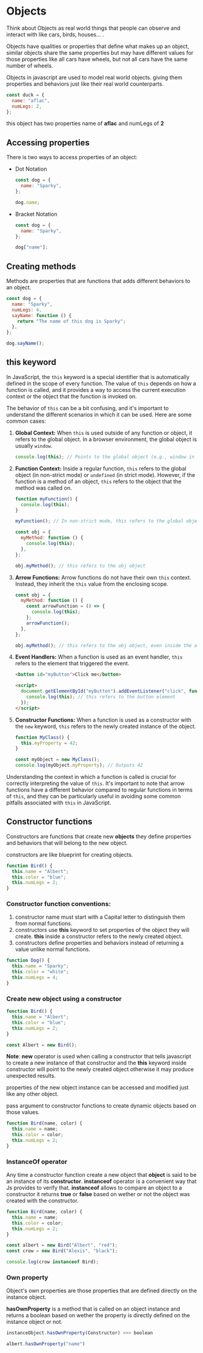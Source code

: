 # Objects

Think about Objects as real world things that people can observe and interact with like cars, birds, houses... .

Objects have qualities or properties that define what makes up an object, similar objects share the same properties but may have different values for those properties like all cars have wheels, but not all cars have the same number of wheels.

Objects in javascript are used to model real world objects. giving them properties and behaviors just like their real world counterparts.

```js
const duck = {
  name: "aflac",
  numLegs: 2,
};
```

this object has two properties name of **aflac** and numLegs of **2**

## Accessing properties

There is two ways to access properties of an object:

- Dot Notation

  ```js
  const dog = {
    name: "Sparky",
  };

  dog.name;
  ```

- Bracket Notation

  ```js
  const dog = {
    name: "Sparky",
  };

  dog["name"];
  ```

## Creating methods

Methods are properties that are functions that adds different behaviors to an object.

```js
const dog = {
  name: "Sparky",
  numLegs: 4,
  sayName: function () {
    return "The name of this dog is Sparky";
  },
};

dog.sayName();
```

## this keyword

In JavaScript, the `this` keyword is a special identifier that is automatically defined in the scope of every function. The value of `this` depends on how a function is called, and it provides a way to access the current execution context or the object that the function is invoked on.

The behavior of `this` can be a bit confusing, and it's important to understand the different scenarios in which it can be used. Here are some common cases:

1. **Global Context:**
   When `this` is used outside of any function or object, it refers to the global object. In a browser environment, the global object is usually `window`.

   ```javascript
   console.log(this); // Points to the global object (e.g., window in a browser)
   ```

2. **Function Context:**
   Inside a regular function, `this` refers to the global object (in non-strict mode) or `undefined` (in strict mode). However, if the function is a method of an object, `this` refers to the object that the method was called on.

   ```javascript
   function myFunction() {
     console.log(this);
   }

   myFunction(); // In non-strict mode, this refers to the global object (e.g., window)

   const obj = {
     myMethod: function () {
       console.log(this);
     },
   };

   obj.myMethod(); // this refers to the obj object
   ```

3. **Arrow Functions:**
   Arrow functions do not have their own `this` context. Instead, they inherit the `this` value from the enclosing scope.

   ```javascript
   const obj = {
     myMethod: function () {
       const arrowFunction = () => {
         console.log(this);
       };
       arrowFunction();
     },
   };

   obj.myMethod(); // this refers to the obj object, even inside the arrow function
   ```

4. **Event Handlers:**
   When a function is used as an event handler, `this` refers to the element that triggered the event.

   ```html
   <button id="myButton">Click me</button>

   <script>
     document.getElementById("myButton").addEventListener("click", function () {
       console.log(this); // this refers to the button element
     });
   </script>
   ```

5. **Constructor Functions:**
   When a function is used as a constructor with the `new` keyword, `this` refers to the newly created instance of the object.

   ```javascript
   function MyClass() {
     this.myProperty = 42;
   }

   const myObject = new MyClass();
   console.log(myObject.myProperty); // Outputs 42
   ```

Understanding the context in which a function is called is crucial for correctly interpreting the value of `this`. It's important to note that arrow functions have a different behavior compared to regular functions in terms of `this`, and they can be particularly useful in avoiding some common pitfalls associated with `this` in JavaScript.

## Constructor functions

Constructors are functions that create new **objects** they define properties and behaviors that will belong to the new object.

constructors are like blueprint for creating objects.

```js
function Bird() {
  this.name = "Albert";
  this.color = "blue";
  this.numLegs = 2;
}
```

### Constructor function conventions:

1. constructor name must start with a Capital letter to distinguish them from normal functions.
2. constructors use **this** keyword to set properties of the object they will create. **this** inside a constructor refers to the newly created object.
3. constructors define properties and behaviors instead of returning a value unlike normal functions.

```js
function Dog() {
  this.name = "Sparky";
  this.color = "white";
  this.numLegs = 4;
}
```

### Create new object using a constructor

```js
function Bird() {
  this.name = "Albert";
  this.color = "blue";
  this.numLegs = 2;
}

const Albert = new Bird();
```

**Note**: **new** operator is used when calling a constructor that tells javascript to create a new instance of that constructor and the **this** keyword inside constructor will point to the newly created object otherwise it may produce unexpected results.

properties of the new object instance can be accessed and modified just like any other object.

pass argument to constructor functions to create dynamic objects based on those values.

```js
function Bird(name, color) {
  this.name = name;
  this.color = color;
  this.numLegs = 2;
}
```

### InstanceOf operator

Any time a constructor function create a new object that **object** is said to be an instance of its **constructor**.
**instanceof** operator is a convenient way that Js provides to verify that. **instanceof** allows to compare an object to a constructor it returns **true** or **false** based on wether or not the object was created with the constructor.

```js
function Bird(name, color) {
  this.name = name;
  this.color = color;
  this.numLegs = 2;
}

const albert = new Bird("Albert", "red");
const crow = new Bird("Alexis", "black");

console.log(crow instanceof Bird);
```

### Own property

Object's own properties are those properties that are defined directly on the instance object.

**hasOwnProperty** is a method that is called on an object instance and returns a boolean based on wether the property is directly defined on the instance object or not.

```js
instanceObject.hasOwnProperty(Constructor) >>> boolean
```

```js
albert.hasOwnProperty("name")

```